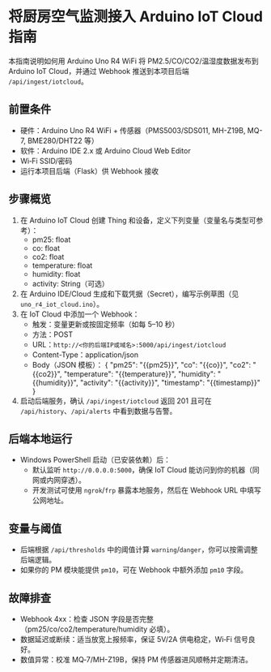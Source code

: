 # 将厨房空气监测接入 Arduino IoT Cloud 指南

本指南说明如何用 Arduino Uno R4 WiFi 将 PM2.5/CO/CO2/温湿度数据发布到 Arduino IoT Cloud，并通过 Webhook 推送到本项目后端 `/api/ingest/iotcloud`。

## 前置条件
- 硬件：Arduino Uno R4 WiFi + 传感器（PMS5003/SDS011, MH-Z19B, MQ-7, BME280/DHT22 等）
- 软件：Arduino IDE 2.x 或 Arduino Cloud Web Editor
- Wi‑Fi SSID/密码
- 运行本项目后端（Flask）供 Webhook 接收

## 步骤概览
1. 在 Arduino IoT Cloud 创建 Thing 和设备，定义下列变量（变量名与类型可参考）：
   - pm25: float
   - co: float
   - co2: float
   - temperature: float
   - humidity: float
   - activity: String（可选）
2. 在 Arduino IDE/Cloud 生成和下载凭据（Secret），编写示例草图（见 `uno_r4_iot_cloud.ino`）。
3. 在 IoT Cloud 中添加一个 Webhook：
   - 触发：变量更新或按固定频率（如每 5–10 秒）
   - 方法：POST
   - URL：`http://<你的后端IP或域名>:5000/api/ingest/iotcloud`
   - Content-Type：application/json
   - Body（JSON 模板）：
     {
       "pm25": "{{pm25}}",
       "co": "{{co}}",
       "co2": "{{co2}}",
       "temperature": "{{temperature}}",
       "humidity": "{{humidity}}",
       "activity": "{{activity}}",
       "timestamp": "{{timestamp}}"
     }
4. 启动后端服务，确认 `/api/ingest/iotcloud` 返回 201 且可在 `/api/history`、`/api/alerts` 中看到数据与告警。

## 后端本地运行
- Windows PowerShell 启动（已安装依赖）后：
  - 默认监听 `http://0.0.0.0:5000`，确保 IoT Cloud 能访问到你的机器（同网或内网穿透）。
  - 开发测试可使用 `ngrok`/`frp` 暴露本地服务，然后在 Webhook URL 中填写公网地址。

## 变量与阈值
- 后端根据 `/api/thresholds` 中的阈值计算 `warning`/`danger`，你可以按需调整后端逻辑。
- 如果你的 PM 模块能提供 `pm10`，可在 Webhook 中额外添加 `pm10` 字段。

## 故障排查
- Webhook 4xx：检查 JSON 字段是否完整（pm25/co/co2/temperature/humidity 必填）。
- 数据延迟或断续：适当放宽上报频率，保证 5V/2A 供电稳定，Wi‑Fi 信号良好。
- 数值异常：校准 MQ‑7/MH-Z19B，保持 PM 传感器进风顺畅并定期清洁。
